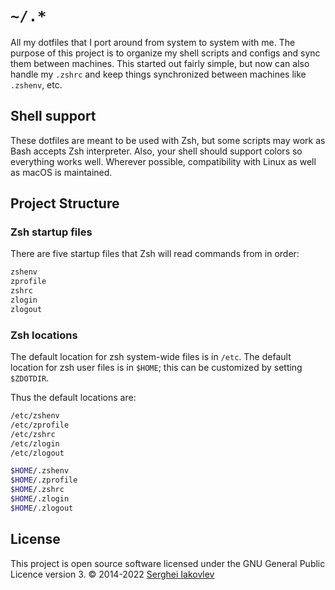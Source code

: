 # `~/.*`

All my dotfiles that I port around from system to system with me.  The
purpose of this project is to organize my shell scripts and configs and sync
them between machines.  This started out fairly simple, but now can also
handle my `.zshrc` and keep things synchronized between machines like
`.zshenv`, etc.

## Shell support

These dotfiles are meant to be used with Zsh, but some scripts may
work as Bash accepts Zsh interpreter.  Also, your shell should support
colors so everything works well.  Wherever possible, compatibility with
Linux as well as macOS is maintained.

## Project Structure

### Zsh startup files

There are five startup files that Zsh will read commands from in order:

```sh
zshenv
zprofile
zshrc
zlogin
zlogout
```

### Zsh locations

The default location for zsh system-wide files is in `/etc`. The default
location for zsh user files is in `$HOME`; this can be customized by
setting `$ZDOTDIR`.

Thus the default locations are:

```sh
/etc/zshenv
/etc/zprofile
/etc/zshrc
/etc/zlogin
/etc/zlogout

$HOME/.zshenv
$HOME/.zprofile
$HOME/.zshrc
$HOME/.zlogin
$HOME/.zlogout
```

## License

This project is open source software licensed under the GNU General Public
Licence version 3.  © 2014-2022 [Serghei Iakovlev](https://github.com/sergeyklay)
